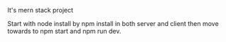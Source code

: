 It's mern stack project 

Start with node install by npm install in both server and client then move towards to npm start and npm run dev.